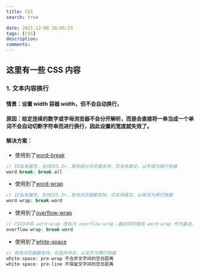 ```yaml
---
title: CSS
search: true

date: 2021-12-08 20:05:23
tags: [CSS]
description:
comments:
---
```


## 这里有一些 CSS 内容

### 1\. 文本内容换行

#### 情景：设置 width 容器 width，但不会自动换行，

#### 原因：给定连续的数字或字母浏览器不会分开解析，而是会直接将一串当成一个单词不会自动切断字符串而进行换行，因此设置的宽度就失效了。

#### 解决方案：

-   使用到了[word-break](http://caibaojian.com/css3/properties/text/word-break.htm)

```cs
// IE私有属性，支持IE5.5+，其他部分浏览器支持，仅支持英文，以字母为换行依据
word-break: break-all
```

-   使用到了[word-wrap](http://caibaojian.com/css3/properties/text/word-wrap.htm)

```cs
// IE私有属性，支持IE5.5+，其他浏览器都支持，仅支持英文，以单词为换行依据
word-wrap: break-word
```

-   使用到了[overflow-wrap](http://caibaojian.com/css3/properties/text/overflow-wrap.htm)

```cs
// CSS3中将 word-wrap 改名为 overflow-wrap；最好同时使用 word-wrap 作为备选，作向前兼容，不支持IE、Firefox，以字母、文字为换行依据
overflow-wrap: break-word
```

-   使用到了[white-space](http://caibaojian.com/css3/properties/text/white-space.htm)

```cs
// 其他浏览器都支持，仅支持中文，以文字为换行依据
white-space: pre-wrap 不合并文字间的空白距离
white-space: pre-line 不保留文字间的空白距离
```
